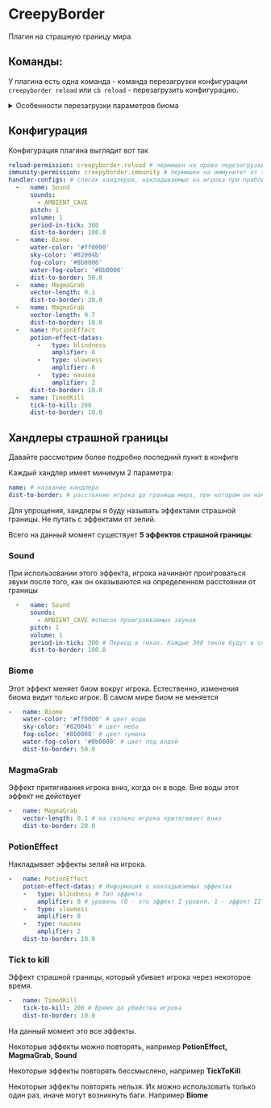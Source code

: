 # CreepyBorder
Плагин на страшную границу мира. 

## Команды:
У плагина есть одна команда - команда перезагрузки конфигурации<br>
`creepyborder reload` или `cb reload` - перезагрузить конфигурацию.

<details>
  <summary>Особенности перезагрузки параметров биома</summary>
При перезагрузке биома, биом меняется только на стороне сервера

Для того, чтобы новые параметры биома были видны игроку, ему нужно перезайти на сервер.
</details>

## Конфигурация
Конфигурация плагина выглядит вот так

```yaml
reload-permission: creepyborder.reload # пермишен на право перезагрузки плагина
immunity-permission: creepyborder.immunity # пермишен на иммунитет от эффектов страшной границы
handler-configs: # список хандлеров, накладываемых на игрока при приближении к границе
  -   name: Sound
      sounds:
        - AMBIENT_CAVE
      pitch: 1
      volume: 1
      period-in-tick: 300
      dist-to-border: 100.0
  -   name: Biome
      water-color: '#ff0000'
      sky-color: '#82004b'
      fog-color: '#8b0000'
      water-fog-color: '#8b0000'
      dist-to-border: 50.0
  -   name: MagmaGrab
      vector-length: 0.1
      dist-to-border: 20.0
  -   name: MagmaGrab
      vector-length: 0.7
      dist-to-border: 10.0
  -   name: PotionEffect
      potion-effect-datas:
        -   type: blindness
            amplifier: 0
        -   type: slowness
            amplifier: 8
        -   type: nausea
            amplifier: 2
      dist-to-border: 10.0
  -   name: TimedKill
      tick-to-kill: 200
      dist-to-border: 10.0
```


## Хандлеры страшной границы
Давайте рассмотрим более подробно последний пункт в конфиге

Каждый хандлер имеет минимум 2 параметра:
```yaml
name: # название хандлера
dist-to-border: # расстояние игрока до границы мира, при котором он начинает действовать (в блоках)
```

Для упрощения, хандлеры я буду называть эффектами страшной границы. Не путать с эффектами от зелий.

Всего на данный момент существует **5 эффектов страшной границы**:

### Sound
При использовании этого эффекта, игрока начинают проигроваться звуки после того, как он оказываются на определенном расстоянии от границы
```yaml
  -   name: Sound
      sounds:
        - AMBIENT_CAVE #список проигроиваемых звуков
      pitch: 1 
      volume: 1
      period-in-tick: 300 # Период в тиках. Каждые 300 тиков будут в случайном порядке проигрываться звук из списка
      dist-to-border: 100.0
```

### Biome
Этот эффект меняет биом вокруг игрока. Естественно, изменения биома видит только игрок. В самом мире биом не меняется
```yaml
-   name: Biome
    water-color: '#ff0000' # цвет воды
    sky-color: '#82004b' # цвет неба
    fog-color: '#8b0000' # цвет тумана
    water-fog-color: '#8b0000' # цвет под водой
    dist-to-border: 50.0
```

### MagmaGrab
Эффект притягивания игрока вниз, когда он в воде. Вне воды этот эффект не действует
```yaml
-   name: MagmaGrab
    vector-length: 0.1 # на сколько игрока притягивает вниз
    dist-to-border: 20.0
```

### PotionEffect
Накладывает эффекты зелий на игрока.
```yaml
-   name: PotionEffect
    potion-effect-datas: # Информация о накладываемых эффектах
    -   type: blindness # Тип эффекта
        amplifier: 0 # уровень (0 - это эффект I уровня. 1 - эффект II уровня)
    -   type: slowness
        amplifier: 8
    -   type: nausea
        amplifier: 2
    dist-to-border: 10.0
```
### Tick to kill
Эффект страшной границы, который убивает игрока через некоторое время.
```yaml
-   name: TimedKill
    tick-to-kill: 200 # Время до убийства игрока
    dist-to-border: 10.0
```

На данный момент это все эффекты. 

Некоторые эффекты можно повторять, например **PotionEffect, MagmaGrab, Sound**

Некоторые эффекты повторять бессмыслено, например **TickToKill**

Некоторые эффекты повторять нельзя. Их можно использовать только один раз, иначе могут возникнуть баги. Например **Biome**



